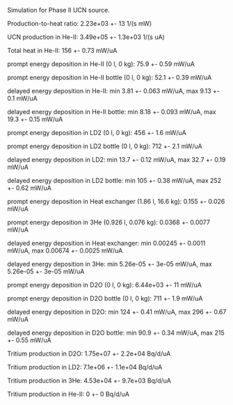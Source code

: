 Simulation for Phase II UCN source.

Production-to-heat ratio:
2.23e+03 +- 13 1/(s mW)

UCN production in He-II:
3.49e+05 +- 1.3e+03 1/(s uA)

Total heat in He-II:
156 +- 0.73 mW/uA

prompt energy deposition in He-II (0 l, 0 kg):
75.9 +- 0.59 mW/uA

prompt energy deposition in He-II bottle (0 l, 0 kg):
52.1 +- 0.39 mW/uA

delayed energy deposition in He-II:
min 3.81 +- 0.063 mW/uA, max 9.13 +- 0.1 mW/uA

delayed energy deposition in He-II bottle:
min 8.18 +- 0.093 mW/uA, max 19.3 +- 0.15 mW/uA

prompt energy deposition in LD2 (0 l, 0 kg):
456 +- 1.6 mW/uA

prompt energy deposition in LD2 bottle (0 l, 0 kg):
712 +- 2.1 mW/uA

delayed energy deposition in LD2:
min 13.7 +- 0.12 mW/uA, max 32.7 +- 0.19 mW/uA

delayed energy deposition in LD2 bottle:
min 105 +- 0.38 mW/uA, max 252 +- 0.62 mW/uA

prompt energy deposition in Heat exchanger (1.86 l, 16.6 kg):
0.155 +- 0.026 mW/uA

prompt energy deposition in 3He (0.926 l, 0.076 kg):
0.0368 +- 0.0077 mW/uA

delayed energy deposition in Heat exchanger:
min 0.00245 +- 0.0011 mW/uA, max 0.00674 +- 0.0025 mW/uA

delayed energy deposition in 3He:
min 5.26e-05 +- 3e-05 mW/uA, max 5.26e-05 +- 3e-05 mW/uA

prompt energy deposition in D2O (0 l, 0 kg):
6.44e+03 +- 11 mW/uA

prompt energy deposition in D2O bottle (0 l, 0 kg):
711 +- 1.9 mW/uA

delayed energy deposition in D2O:
min 124 +- 0.41 mW/uA, max 296 +- 0.67 mW/uA

delayed energy deposition in D2O bottle:
min 90.9 +- 0.34 mW/uA, max 215 +- 0.55 mW/uA

Tritium production in D2O:
1.75e+07 +- 2.2e+04 Bq/d/uA

Tritium production in LD2:
7.1e+06 +- 1.1e+04 Bq/d/uA

Tritium production in 3He:
4.53e+04 +- 9.7e+03 Bq/d/uA

Tritium production in He-II:
0 +- 0 Bq/d/uA

